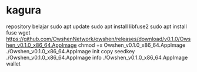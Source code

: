 # kagura
repository belajar
sudo apt update
sudo apt install libfuse2
sudo apt install fuse
wget https://github.com/OwshenNetwork/owshen/releases/download/v0.1.0/Owshen_v0.1.0_x86_64.AppImage
chmod +x Owshen_v0.1.0_x86_64.AppImage
./Owshen_v0.1.0_x86_64.AppImage init
copy seedkey
./Owshen_v0.1.0_x86_64.AppImage info
./Owshen_v0.1.0_x86_64.AppImage wallet
